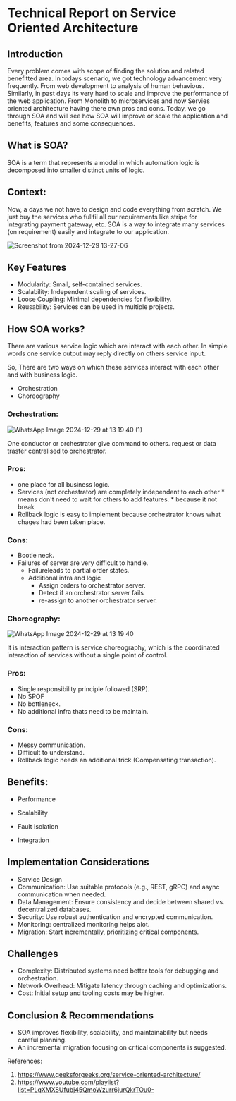# Technical Report on Service Oriented Architecture

## Introduction
Every problem comes with scope of finding the solution and related benefitted area. In todays scenario, we got technology advancement very frequently. From web development to analysis of human behavious. Similarly, in past days its very hard to scale and improve the performance of the web application. From Monolith to microservices and now Servies oriented architecture having there own pros and cons.
Today, we go through SOA and will see how SOA will improve or scale the application and benefits, features and some consequences.

## What is SOA?
SOA is a term that represents a model in which automation logic is decomposed into smaller distinct units of logic.

## Context: 
Now, a days we not have to design and code everything from scratch. We just buy the services who fullfil all our requirements like stripe for integrating payment gateway, etc.
SOA is a way to integrate many services (on requirement) easily and integrate to our application.

![Screenshot from 2024-12-29 13-27-06](https://github.com/user-attachments/assets/215a8cbf-5ff2-487d-b8b7-23f49fef2903)

## Key Features
* Modularity: Small, self-contained services.
* Scalability: Independent scaling of services.
* Loose Coupling: Minimal dependencies for flexibility.
* Reusability: Services can be used in multiple projects.

## How SOA works?
There are various service logic which are interact with each other. In simple words one service output may reply directly on others service input.

So, There are two ways on which these services interact with each other and with business logic.
* Orchestration
* Choreography

### Orchestration:
  ![WhatsApp Image 2024-12-29 at 13 19 40 (1)](https://github.com/user-attachments/assets/cca2f1b9-d66d-4875-85f1-919c55c73fc3)

  One conductor or orchestrator give command to others. request or data trasfer centralised to orchestrator.

  ### Pros:
  * one place for all business logic.
  * Services (not orchestrator) are completely independent to each other
        * means don't need to wait for others to add features.
        * because it not break
  * Rollback logic is easy to implement because orchestrator knows what chages had been taken place.

  ### Cons:
  * Bootle neck.
  * Failures of server are very difficult to handle.
      * Failureleads to partial order states.
      * Additional infra and logic
          * Assign orders to orchestrator server.
          * Detect if an orchestrator server fails
          * re-assign to another orchestrator server.

### Choreography:
  ![WhatsApp Image 2024-12-29 at 13 19 40](https://github.com/user-attachments/assets/3e53af91-1b0e-4f44-95fc-4fb2b7a7bef3)

 It is interaction pattern is service choreography, which is the coordinated interaction of services without a single point of control. 

 ### Pros:
 * Single responsibility principle followed (SRP).
 * No SPOF
 * No bottleneck.
 * No additional infra thats need to be maintain.

 ### Cons:
 * Messy communication.
 * Difficult to understand.
 * Rollback logic needs an additional trick (Compensating transaction).
   
## Benefits:

* Performance

* Scalability

* Fault Isolation

* Integration

## Implementation Considerations

* Service Design
* Communication: Use suitable protocols (e.g., REST, gRPC) and async communication when needed.
* Data Management: Ensure consistency and decide between shared vs. decentralized databases.
* Security: Use robust authentication and encrypted communication.
* Monitoring: centralized monitoring helps alot.
* Migration: Start incrementally, prioritizing critical components.
  
## Challenges
* Complexity: Distributed systems need better tools for debugging and orchestration.
* Network Overhead: Mitigate latency through caching and optimizations.
* Cost: Initial setup and tooling costs may be higher.
  
## Conclusion & Recommendations
* SOA improves flexibility, scalability, and maintainability but needs careful planning. 
* An incremental migration focusing on critical components is suggested.

References: 
 1. https://www.geeksforgeeks.org/service-oriented-architecture/
 2. https://www.youtube.com/playlist?list=PLqXMX8Ufubj45QmoWzurr6jurQkrTOu0-
